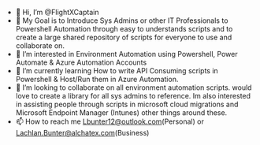- 👋 Hi, I’m @FlightXCaptain
- 🥅 My Goal is to Introduce Sys Admins or other IT Professionals to Powershell Automation through easy to understands scripts and to create a large shared repository of scripts for everyone to use and collaborate on.
- 👀 I’m interested in Environment Automation using Powershell, Power Automate & Azure Automation Accounts
- 🌱 I’m currently learning How to write API Consuming scripts in Powershell & Host/Run them in Azure Automation.
- 💞️ I’m looking to collaborate on all environment automation scripts. would love to create a library for all sys admins to reference.
  Im also interested in assisting people through scripts in microsoft cloud migrations and Microsoft Endpoint Manager (Intunes) other things around these.
- 📫 How to reach me Lbunter12@outlook.com(Personal) or Lachlan.Bunter@alchatex.com(Business)

<!---
FlightXCaptain/FlightXCaptain is a ✨ special ✨ repository because its `README.md` (this file) appears on your GitHub profile.
You can click the Preview link to take a look at your changes.
--->
